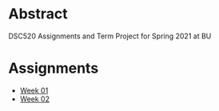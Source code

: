 # Abstract

DSC520 Assignments and Term Project for Spring 2021 at BU
# Assignments

- [Week 01](week01/README.md)
- [Week 02](week02/README.md)

